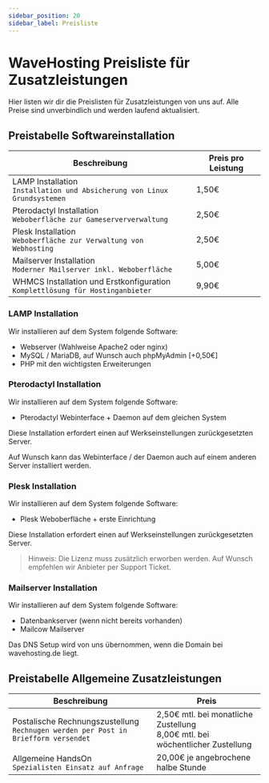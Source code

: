 ```yaml
---
sidebar_position: 20
sidebar_label: Preisliste
---
```

# WaveHosting Preisliste für Zusatzleistungen

Hier listen wir dir die Preislisten für Zusatzleistungen von uns auf. Alle Preise sind unverbindlich und werden laufend aktualisiert.

## Preistabelle Softwareinstallation

| Beschreibung                                                                      | Preis pro Leistung |
|-----------------------------------------------------------------------------------|--------------------|
| LAMP Installation<br/>`Installation und Absicherung von Linux Grundsystemen`      | 1,50€              |
| Pterodactyl Installation<br/>`Weboberfläche zur Gameserververwaltung`             | 2,50€              |
| Plesk Installation<br/>`Weboberfläche zur Verwaltung von Webhosting`              | 2,50€              |
| Mailserver Installation<br/>`Moderner Mailserver inkl. Weboberfläche`             | 5,00€              |
| WHMCS Installation und Erstkonfiguration<br/>`Komplettlösung für Hostinganbieter` | 9,90€              |

### LAMP Installation

Wir installieren auf dem System folgende Software:
 - Webserver (Wahlweise Apache2 oder nginx)
 - MySQL / MariaDB, auf Wunsch auch phpMyAdmin [+0,50€]
 - PHP mit den wichtigsten Erweiterungen

### Pterodactyl Installation

Wir installieren auf dem System folgende Software:
- Pterodactyl Webinterface + Daemon auf dem gleichen System

Diese Installation erfordert einen auf Werkseinstellungen zurückgesetzten Server.

Auf Wunsch kann das Webinterface / der Daemon auch auf einem anderen Server installiert werden.

### Plesk Installation

Wir installieren auf dem System folgende Software:
- Plesk Weboberfläche + erste Einrichtung

Diese Installation erfordert einen auf Werkseinstellungen zurückgesetzten Server.
> Hinweis: Die Lizenz muss zusätzlich erworben werden. Auf Wunsch empfehlen wir Anbieter per Support Ticket.

### Mailserver Installation

Wir installieren auf dem System folgende Software:
- Datenbankserver (wenn nicht bereits vorhanden)
- Mailcow Mailserver

Das DNS Setup wird von uns übernommen, wenn die Domain bei wavehosting.de liegt.

## Preistabelle Allgemeine Zusatzleistungen

| Beschreibung                                                                           | Preis                                                             |
|----------------------------------------------------------------------------------------|---------------------------------------------------------------------------------|
| Postalische Rechnungszustellung<br/>`Rechnugen werden per Post in Briefform versendet` | 2,50€ mtl. bei monatliche Zustellung<br/>8,00€ mtl. bei wöchentlicher Zustellung |
| Allgemeine HandsOn<br/>`Spezialisten Einsatz auf Anfrage`                              | 20,00€ je angebrochene halbe Stunde                                             |